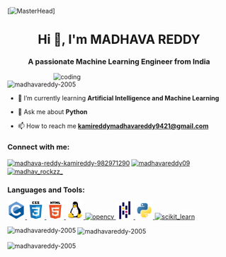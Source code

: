 [![MasterHead](https://www.bu.edu/hic/files/2021/04/ai-top-banner.jpeg)]

<h1 align="center">Hi 👋, I'm MADHAVA REDDY</h1>
<h3 align="center">A passionate Machine Learning Engineer from India</h3>

<img align="right" alt="coding" width="400" src="[https://www.simontechway.com/wp-content/uploads/2020/04/dev-gif.gif](https://user-images.githubusercontent.com/74038190/212749447-bfb7e725-6987-49d9-ae85-2015e3e7cc41.gif)">

<p align="left"> <img src="https://komarev.com/ghpvc/?username=madhavareddy-2005&label=Profile%20views&color=0e75b6&style=flat" alt="madhavareddy-2005" /> </p>

- 🌱 I’m currently learning **Artificial Intelligence and Machine Learning**

- 💬 Ask me about **Python**

- 📫 How to reach me **kamireddymadhavareddy9421@gmail.com**

<h3 align="left">Connect with me:</h3>
<p align="left">
<a href="https://linkedin.com/in/madhava-reddy-kamireddy-982971290" target="blank"><img align="center" src="https://raw.githubusercontent.com/rahuldkjain/github-profile-readme-generator/master/src/images/icons/Social/linked-in-alt.svg" alt="madhava-reddy-kamireddy-982971290" height="30" width="40" /></a>
<a href="https://kaggle.com/madhavareddy09" target="blank"><img align="center" src="https://raw.githubusercontent.com/rahuldkjain/github-profile-readme-generator/master/src/images/icons/Social/kaggle.svg" alt="madhavareddy09" height="30" width="40" /></a>
<a href="https://instagram.com/madhav_rockzz_" target="blank"><img align="center" src="https://raw.githubusercontent.com/rahuldkjain/github-profile-readme-generator/master/src/images/icons/Social/instagram.svg" alt="madhav_rockzz_" height="30" width="40" /></a>
</p>

<h3 align="left">Languages and Tools:</h3>
<p align="left"> <a href="https://www.cprogramming.com/" target="_blank" rel="noreferrer"> <img src="https://raw.githubusercontent.com/devicons/devicon/master/icons/c/c-original.svg" alt="c" width="40" height="40"/> </a> <a href="https://www.w3schools.com/css/" target="_blank" rel="noreferrer"> <img src="https://raw.githubusercontent.com/devicons/devicon/master/icons/css3/css3-original-wordmark.svg" alt="css3" width="40" height="40"/> </a> <a href="https://www.w3.org/html/" target="_blank" rel="noreferrer"> <img src="https://raw.githubusercontent.com/devicons/devicon/master/icons/html5/html5-original-wordmark.svg" alt="html5" width="40" height="40"/> </a> <a href="https://www.linux.org/" target="_blank" rel="noreferrer"> <img src="https://raw.githubusercontent.com/devicons/devicon/master/icons/linux/linux-original.svg" alt="linux" width="40" height="40"/> </a> <a href="https://opencv.org/" target="_blank" rel="noreferrer"> <img src="https://www.vectorlogo.zone/logos/opencv/opencv-icon.svg" alt="opencv" width="40" height="40"/> </a> <a href="https://pandas.pydata.org/" target="_blank" rel="noreferrer"> <img src="https://raw.githubusercontent.com/devicons/devicon/2ae2a900d2f041da66e950e4d48052658d850630/icons/pandas/pandas-original.svg" alt="pandas" width="40" height="40"/> </a> <a href="https://www.python.org" target="_blank" rel="noreferrer"> <img src="https://raw.githubusercontent.com/devicons/devicon/master/icons/python/python-original.svg" alt="python" width="40" height="40"/> </a> <a href="https://scikit-learn.org/" target="_blank" rel="noreferrer"> <img src="https://upload.wikimedia.org/wikipedia/commons/0/05/Scikit_learn_logo_small.svg" alt="scikit_learn" width="40" height="40"/> </a> </p>

<p><img align="left" src="https://github-readme-stats.vercel.app/api/top-langs?username=madhavareddy-2005&show_icons=true&locale=en&layout=compact" alt="madhavareddy-2005" /></p>

<p>&nbsp;<img align="center" src="https://github-readme-stats.vercel.app/api?username=madhavareddy-2005&show_icons=true&locale=en" alt="madhavareddy-2005" /></p>

<p><img align="center" src="https://github-readme-streak-stats.herokuapp.com/?user=madhavareddy-2005&" alt="madhavareddy-2005" /></p>
